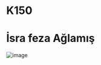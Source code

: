 # K150
# İsra feza Ağlamış
![image](https://user-images.githubusercontent.com/77246450/210461525-16d52393-1e2c-4073-8e43-f629829027fd.png)
